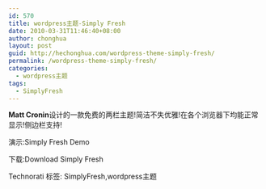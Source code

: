 ```yaml
---
id: 570
title: wordpress主题-Simply Fresh
date: 2010-03-31T11:46:40+08:00
author: chonghua
layout: post
guid: http://hechonghua.com/wordpress-theme-simply-fresh/
permalink: /wordpress-theme-simply-fresh/
categories:
  - wordpress主题
tags:
  - SimplyFresh
---
```

**Matt Cronin**设计的一款免费的两栏主题!简洁不失优雅!在各个浏览器下均能正常显示!侧边栏支持!</p> 

演示:Simply Fresh Demo

下载:Download Simply Fresh

<div style="padding-bottom: 0px; margin: 0px; padding-left: 0px; padding-right: 0px; display: inline; float: none; padding-top: 0px" id="scid:0767317B-992E-4b12-91E0-4F059A8CECA8:2b34c487-0d44-4c22-80eb-cc8fb90e31c5" class="wlWriterEditableSmartContent">
  Technorati 标签: SimplyFresh,wordpress主题
</div>